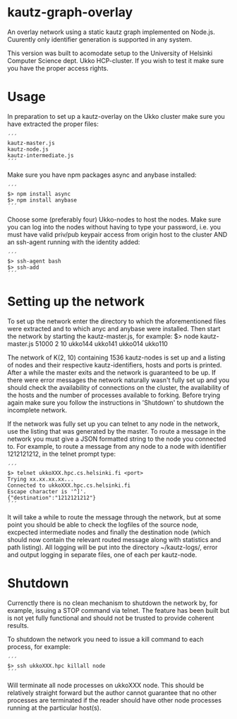 # kautz-graph-overlay
An overlay network using a static kautz graph implemented on Node.js. Cuurently only identifier generation is supported in any system.

This version was built to acomodate setup to the University of Helsinki Computer Science dept. Ukko HCP-cluster. If you wish to test it make sure you have the proper access rights.

# Usage
In preparation to set up a kautz-overlay on the Ukko cluster make sure you have extracted the proper files:

	´´´
	kautz-master.js
	kautz-node.js
	kautz-intermediate.js
	´´´

Make sure you have npm packages async and anybase installed:

	´´´
	$> npm install async
	$> npm install anybase
	´´´

Choose some (preferably four) Ukko-nodes to host the nodes. Make sure you can log into the nodes without having to type your password, i.e. you must have valid priv/pub keypair access from origin host to the cluster AND an ssh-agent running with the identity added:

	´´´
	$> ssh-agent bash
	$> ssh-add
	´´´

# Setting up the network
To set up the network enter the directory to which the aforementioned files were extracted and to which anyc and anybase were installed. Then start the network by starting the kautz-master.js, for example:
	$> node kautz-master.js 51000 2 10 ukko144 ukko141 ukko014 ukko110

The network of K(2, 10) containing 1536 kautz-nodes is set up and a listing of nodes and their respective kautz-identifiers, hosts and ports is printed. After a while the master exits and the network is guaranteed to be up. If there were error messages the network naturally wasn't fully set up and you should check the availability of connections on the cluster, the availability of the hosts and the number of processes available to forking. Before trying again make sure you follow the instructions in 'Shutdown' to shutdown the incomplete network.

If the network was fully set up you can telnet to any node in the network, use the listing that was generated by the master. To route a message in the network you must give a JSON formatted string to the node you connected to. For example, to route a message from any node to a node with identifier 1212121212, in the telnet prompt type:

	´´´
	$> telnet ukkoXXX.hpc.cs.helsinki.fi <port>
	Trying xx.xx.xx.xx...
	Connected to ukkoXXX.hpc.cs.helsinki.fi
	Escape character is '^]'.
	{"destination":"1212121212"}
	´´´

It will take a while to route the message through the network, but at some point you should be able to check the logfiles of the source node, excpected intermediate nodes and finally the destination node (which should now contain the relevant routed message along with statistics and path listing). All logging will be put into the directory ~/kautz-logs/, error and output logging in separate files, one of each per kautz-node.

# Shutdown
Currenctly there is no clean mechanism to shutdown the network by, for example, issuing a STOP command via telnet. The feature has been built but is not yet fully functional and should not be trusted to provide coherent results.

To shutdown the network you need to issue a kill command to each process, for example:

	´´´
	$> ssh ukkoXXX.hpc killall node
	´´´

Will terminate all node processes on ukkoXXX node. This should be relatively straight forward but the author cannot guarantee that no other processes are terminated if the reader should have other node processes running at the particular host(s).
